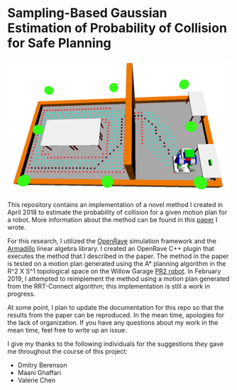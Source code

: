 # Sampling-Based Gaussian Estimation of Probability of Collision for Safe Planning

![](./git1.png)
    
This repository contains an implementation of a novel method I created in April 2018 to estimate the probability of collision for a given motion plan for a robot. More information about the method can be found in this [paper](https://ajaayc.github.io/resources/ajaay_paper.pdf) I wrote.

For this research, I utilized the [OpenRave](http://openrave.org/) simulation framework and the [Armadillo](http://arma.sourceforge.net/) linear algebra library. I created an OpenRave C++ plugin that executes the method that I described in the paper. The method in the paper is tested on a motion plan generated using the A* planning algorithm in the R^2 X S^1 topological space on the Willow Garage [PR2 robot](http://www.willowgarage.com/pages/pr2/overview). In February 2019, I attempted to reimplement the method using a motion plan generated from the RRT-Connect algorithm; this implementation is still a work in progress.
    
At some point, I plan to update the documentation for this repo so that the results from the paper can be reproduced. In the mean time, apologies for the lack of organization. If you have any questions about my work in the mean time, feel free to write up an issue.

I give my thanks to the following individuals for the suggestions they gave me throughout the course of this project:
* Dmitry Berenson
* Maani Ghaffari
* Valerie Chen